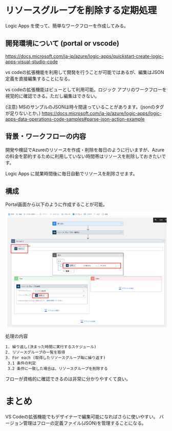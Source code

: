 # リソースグループを削除する定期処理

Logic Apps を使って、簡単なワークフローを作成してみる。

## 開発環境について (portal or vscode)

https://docs.microsoft.com/ja-jp/azure/logic-apps/quickstart-create-logic-apps-visual-studio-code

vs codeの拡張機能を利用して開発を行うことが可能ではあるが、編集はJSON定義を直接編集することになる。

vs codeの拡張機能はビューとして利用可能。ロジック アプリのワークフローを視覚的に確認できる。ただし編集はできない。

(注意) MSのサンプルのJSONは時々間違っていることがあります。(jsonのタグが足りないとか。)
https://docs.microsoft.com/ja-jp/azure/logic-apps/logic-apps-data-operations-code-samples#parse-json-action-example


## 背景・ワークフローの内容

開発や検証でAzureのリソースを作成・削除を毎日のように行いますが、Azureの料金を節約するために利用していない時間帯はリソースを削除しておきたいです。

Logic Apps に就業時間後に毎日自動でリソースを削除させます。


## 構成
Portal画面から以下のように作成することが可能。

![delete_resoucegroup_by_name](./delete_resoucegroup_by_name.PNG)

処理の内容
```
1. 繰り返し(決まった時間に実行するスケジュール)
2. リソースグループの一覧を取得
3. For each (取得したリソースグループ毎に繰り返す)
 3.1 条件の判定 
 3.2 条件に一致した場合は、リソースグループを削除する
```
フローが資格的に確認できるのは非常に分かりやすくて良い。

# まとめ
VS Codeの拡張機能でもデザイナーで編集可能になればさらに使いやすい。
バージョン管理はフローの定義ファイル(JSON)を管理することになる。
